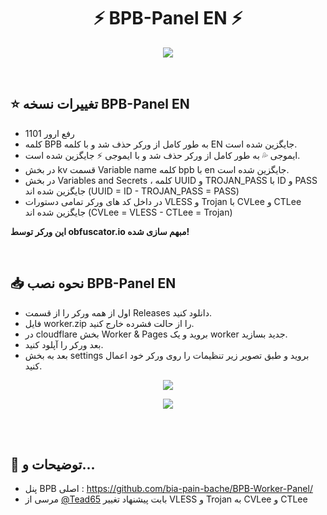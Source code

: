 <h1 align="center">⚡ BPB-Panel EN ⚡</h1>
<p align="center">
  <img src="docs/assets/images/Panel.jpg">
</p>
<br>

## ⭐ تغییرات نسخه BPB-Panel EN

- رفع ارور 1101
- کلمه BPB به طور کامل از ورکر حذف شد و با کلمه EN جایگزین شده است.
- ایموجی 💦 به طور کامل از ورکر حذف شد و با ایموجی ⚡ جایگزین شده است.
- در بخش kv قسمت Variable name کلمه bpb با en جایگزین شده است.
- در بخش Variables and Secrets ، کلمه UUID و TROJAN_PASS با ID و PASS جایگزین شده اند (UUID = ID - TROJAN_PASS = PASS)
- در داخل کد های ورکر تمامی دستورات VLESS و Trojan با CVLee و CTLee جایگزین شده اند (CVLee = VLESS - CTLee = Trojan)

**این ورکر توسط obfuscator.io مبهم سازی شده!**
<br>

<br>

## 📥 نحوه نصب BPB-Panel EN
- اول از همه ورکر را از قسمت Releases دانلود کنید.
- فایل worker.zip را از حالت فشرده خارج کنید.
- در cloudflare بخش Worker & Pages بروید و یک worker جدید بسازید.
- بعد ورکر را آپلود کنید.
- بعد به بخش settings بروید و طبق تصویر زیر تنظیمات را روی ورکر خود اعمال کنید.

<p align="center">
  <img src="docs/assets/images/1.jpg">
</p>

<p align="center">
  <img src="docs/assets/images/2.jpg">
</p>

<br>

<br>

## 📜 توضیحات و...
- پنل BPB اصلی : https://github.com/bia-pain-bache/BPB-Worker-Panel/
- مرسی از [@Tead65](https://github.com/Tead65) بابت پیشنهاد تغییر VLESS و Trojan به CVLee و CTLee

<br>
